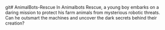 git# AnimalBots-Rescue
In Animalbots Rescue, a young boy embarks on a daring mission to protect his farm animals from mysterious robotic threats. Can he outsmart the machines and uncover the dark secrets behind their creation?
